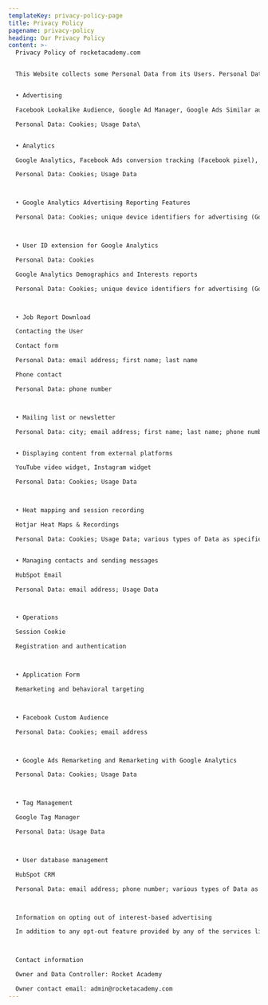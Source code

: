```yaml
---
templateKey: privacy-policy-page
title: Privacy Policy
pagename: privacy-policy
heading: Our Privacy Policy
content: >-
  Privacy Policy of rocketacademy.com


  This Website collects some Personal Data from its Users. Personal Data processed for the following purposes and using the following services:\


  • Advertising

  Facebook Lookalike Audience, Google Ad Manager, Google Ads Similar audiences 

  Personal Data: Cookies; Usage Data\


  • Analytics

  Google Analytics, Facebook Ads conversion tracking (Facebook pixel), Hotjar Form Analysis & Conversion Funnels, HubSpot Analytics, LinkedIn conversion tracking, Google Ads conversion tracking, Google Analytics with anonymized IP and Analytics collected directly

  Personal Data: Cookies; Usage Data



  • Google Analytics Advertising Reporting Features

  Personal Data: Cookies; unique device identifiers for advertising (Google Advertiser ID or IDFA, for example); various types of Data as specified in the privacy policy of the service



  • User ID extension for Google Analytics

  Personal Data: Cookies

  Google Analytics Demographics and Interests reports

  Personal Data: Cookies; unique device identifiers for advertising (Google Advertiser ID or IDFA, for example)



  • Job Report Download

  Contacting the User

  Contact form

  Personal Data: email address; first name; last name

  Phone contact

  Personal Data: phone number



  • Mailing list or newsletter

  Personal Data: city; email address; first name; last name; phone number


  • Displaying content from external platforms

  YouTube video widget, Instagram widget

  Personal Data: Cookies; Usage Data



  • Heat mapping and session recording

  Hotjar Heat Maps & Recordings

  Personal Data: Cookies; Usage Data; various types of Data as specified in the privacy policy of the service


  • Managing contacts and sending messages

  HubSpot Email

  Personal Data: email address; Usage Data



  • Operations

  Session Cookie

  Registration and authentication



  • Application Form

  Remarketing and behavioral targeting



  • Facebook Custom Audience

  Personal Data: Cookies; email address



  • Google Ads Remarketing and Remarketing with Google Analytics

  Personal Data: Cookies; Usage Data



  • Tag Management

  Google Tag Manager

  Personal Data: Usage Data



  • User database management

  HubSpot CRM

  Personal Data: email address; phone number; various types of Data as specified in the privacy policy of the service



  Information on opting out of interest-based advertising

  In addition to any opt-out feature provided by any of the services listed in this document, Users may learn more on how to generally opt out of interest-based advertising within the dedicated section of the Cookie Policy.



  Contact information

  Owner and Data Controller: Rocket Academy

  Owner contact email: admin@rocketacademy.com
---
```

